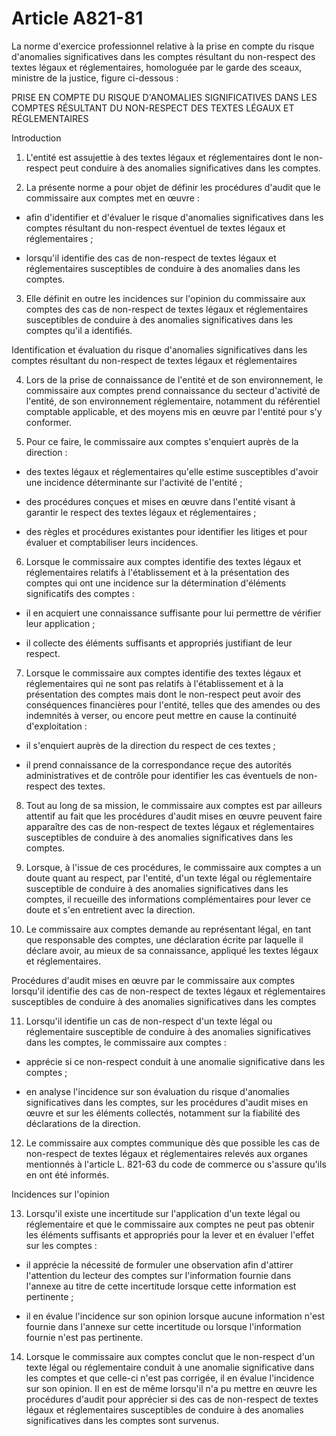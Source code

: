 # Article A821-81

La norme d'exercice professionnel relative à la prise en compte du risque d'anomalies significatives dans les comptes résultant du non-respect des textes légaux et réglementaires, homologuée par le garde des sceaux, ministre de la justice, figure ci-dessous :

PRISE EN COMPTE DU RISQUE D'ANOMALIES SIGNIFICATIVES DANS LES COMPTES RÉSULTANT DU NON-RESPECT DES TEXTES LÉGAUX ET RÉGLEMENTAIRES

Introduction

1. L'entité est assujettie à des textes légaux et réglementaires dont le non-respect peut conduire à des anomalies significatives dans les comptes.

1. La présente norme a pour objet de définir les procédures d'audit que le commissaire aux comptes met en œuvre :

- afin d'identifier et d'évaluer le risque d'anomalies significatives dans les comptes résultant du non-respect éventuel de textes légaux et réglementaires ;

- lorsqu'il identifie des cas de non-respect de textes légaux et réglementaires susceptibles de conduire à des anomalies dans les comptes.

3. Elle définit en outre les incidences sur l'opinion du commissaire aux comptes des cas de non-respect de textes légaux et réglementaires susceptibles de conduire à des anomalies significatives dans les comptes qu'il a identifiés.

Identification et évaluation du risque d'anomalies significatives dans les comptes résultant du non-respect de textes légaux et réglementaires

4. Lors de la prise de connaissance de l'entité et de son environnement, le commissaire aux comptes prend connaissance du secteur d'activité de l'entité, de son environnement réglementaire, notamment du référentiel comptable applicable, et des moyens mis en œuvre par l'entité pour s'y conformer.

1. Pour ce faire, le commissaire aux comptes s'enquiert auprès de la direction :

- des textes légaux et réglementaires qu'elle estime susceptibles d'avoir une incidence déterminante sur l'activité de l'entité ;

- des procédures conçues et mises en œuvre dans l'entité visant à garantir le respect des textes légaux et réglementaires ;

- des règles et procédures existantes pour identifier les litiges et pour évaluer et comptabiliser leurs incidences.

6. Lorsque le commissaire aux comptes identifie des textes légaux et réglementaires relatifs à l'établissement et à la présentation des comptes qui ont une incidence sur la détermination d'éléments significatifs des comptes :

- il en acquiert une connaissance suffisante pour lui permettre de vérifier leur application ;

- il collecte des éléments suffisants et appropriés justifiant de leur respect.

7. Lorsque le commissaire aux comptes identifie des textes légaux et réglementaires qui ne sont pas relatifs à l'établissement et à la présentation des comptes mais dont le non-respect peut avoir des conséquences financières pour l'entité, telles que des amendes ou des indemnités à verser, ou encore peut mettre en cause la continuité d'exploitation :

- il s'enquiert auprès de la direction du respect de ces textes ;

- il prend connaissance de la correspondance reçue des autorités administratives et de contrôle pour identifier les cas éventuels de non-respect des textes.

8. Tout au long de sa mission, le commissaire aux comptes est par ailleurs attentif au fait que les procédures d'audit mises en œuvre peuvent faire apparaître des cas de non-respect de textes légaux et réglementaires susceptibles de conduire à des anomalies significatives dans les comptes.

1. Lorsque, à l'issue de ces procédures, le commissaire aux comptes a un doute quant au respect, par l'entité, d'un texte légal ou réglementaire susceptible de conduire à des anomalies significatives dans les comptes, il recueille des informations complémentaires pour lever ce doute et s'en entretient avec la direction.

1. Le commissaire aux comptes demande au représentant légal, en tant que responsable des comptes, une déclaration écrite par laquelle il déclare avoir, au mieux de sa connaissance, appliqué les textes légaux et réglementaires.

Procédures d'audit mises en œuvre par le commissaire aux comptes lorsqu'il identifie des cas de non-respect de textes légaux et réglementaires susceptibles de conduire à des anomalies significatives dans les comptes

11. Lorsqu'il identifie un cas de non-respect d'un texte légal ou réglementaire susceptible de conduire à des anomalies significatives dans les comptes, le commissaire aux comptes :

- apprécie si ce non-respect conduit à une anomalie significative dans les comptes ;

- en analyse l'incidence sur son évaluation du risque d'anomalies significatives dans les comptes, sur les procédures d'audit mises en œuvre et sur les éléments collectés, notamment sur la fiabilité des déclarations de la direction.

12. Le commissaire aux comptes communique dès que possible les cas de non-respect de textes légaux et réglementaires relevés aux organes mentionnés à l'article L. 821-63 du code de commerce ou s'assure qu'ils en ont été informés.

Incidences sur l'opinion

13. Lorsqu'il existe une incertitude sur l'application d'un texte légal ou réglementaire et que le commissaire aux comptes ne peut pas obtenir les éléments suffisants et appropriés pour la lever et en évaluer l'effet sur les comptes :

- il apprécie la nécessité de formuler une observation afin d'attirer l'attention du lecteur des comptes sur l'information fournie dans l'annexe au titre de cette incertitude lorsque cette information est pertinente ;

- il en évalue l'incidence sur son opinion lorsque aucune information n'est fournie dans l'annexe sur cette incertitude ou lorsque l'information fournie n'est pas pertinente.

14. Lorsque le commissaire aux comptes conclut que le non-respect d'un texte légal ou réglementaire conduit à une anomalie significative dans les comptes et que celle-ci n'est pas corrigée, il en évalue l'incidence sur son opinion. Il en est de même lorsqu'il n'a pu mettre en œuvre les procédures d'audit pour apprécier si des cas de non-respect de textes légaux et réglementaires susceptibles de conduire à des anomalies significatives dans les comptes sont survenus.
